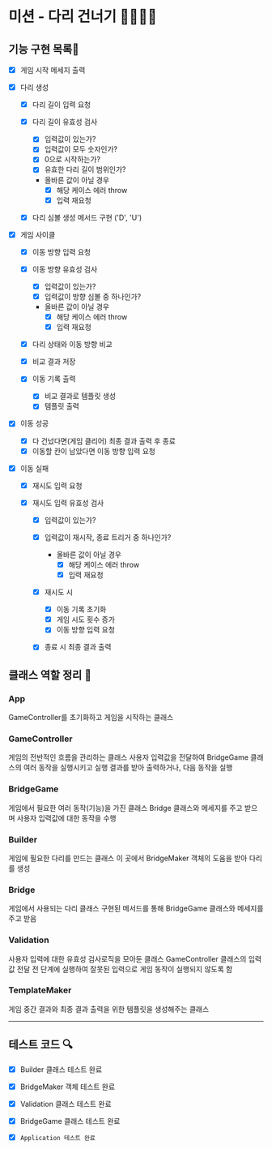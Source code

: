 # 미션 - 다리 건너기 🙆‍♂️🙅‍♂️

## 기능 구현 목록🎯

- [x] 게임 시작 메세지 출력

- [x] 다리 생성

  - [x] 다리 길이 입력 요청

  - [x] 다리 길이 유효성 검사

    - [x] 입력값이 있는가?
    - [x] 입력값이 모두 숫자인가?
    - [x] 0으로 시작하는가?
    - [x] 유효한 다리 길이 범위인가?

    - 올바른 값이 아닐 경우
      - [x] 해당 케이스 에러 throw
      - [x] 입력 재요청

  - [x] 다리 심볼 생성 메서드 구현 ('D', 'U')

- [x] 게임 사이클

  - [x] 이동 방향 입력 요청

  - [x] 이동 방향 유효성 검사

    - [x] 입력값이 있는가?
    - [x] 입력값이 방향 심볼 중 하나인가?

    - 올바른 값이 아닐 경우
      - [x] 해당 케이스 에러 throw
      - [x] 입력 재요청

  - [x] 다리 상태와 이동 방향 비교

  - [x] 비교 결과 저장

  - [x] 이동 기록 출력
    - [x] 비교 결과로 템플릿 생성
    - [x] 템플릿 출력

- [x] 이동 성공

  - [x] 다 건넜다면(게임 클리어) 최종 결과 출력 후 종료
  - [x] 이동할 칸이 남았다면 이동 방향 입력 요청

- [x] 이동 실패

  - [x] 재시도 입력 요청

  - [x] 재시도 입력 유효성 검사

    - [x] 입력값이 있는가?
    - [x] 입력값이 재시작, 종료 트리거 중 하나인가?

      - 올바른 값이 아닐 경우
        - [x] 해당 케이스 에러 throw
        - [x] 입력 재요청

    - [x] 재시도 시

      - [x] 이동 기록 초기화
      - [x] 게임 시도 횟수 증가
      - [x] 이동 방향 입력 요청

    - [x] 종료 시 최종 결과 출력

## 클래스 역할 정리 📃

### App

GameController를 초기화하고 게임을 시작하는 클래스

### GameController

게임의 전반적인 흐름을 관리하는 클래스
사용자 입력값을 전달하여 BridgeGame 클래스의 여러 동작을 실행시키고
실행 결과를 받아 출력하거나, 다음 동작을 실행

### BridgeGame

게임에서 필요한 여러 동작(기능)을 가진 클래스
Bridge 클래스와 메세지를 주고 받으며 사용자 입력값에 대한 동작을 수행

### Builder

게임에 필요한 다리를 만드는 클래스
이 곳에서 BridgeMaker 객체의 도움을 받아 다리를 생성

### Bridge

게임에서 사용되는 다리 클래스
구현된 메서드를 통해 BridgeGame 클래스와 메세지를 주고 받음

### Validation

사용자 입력에 대한 유효성 검사로직을 모아둔 클래스
GameController 클래스의 입력값 전달 전 단계에 실행하여
잘못된 입력으로 게임 동작이 실행되지 않도록 함

### TemplateMaker

게임 중간 결과와 최종 결과 출력을 위한 템플릿을 생성해주는 클래스

---

## 테스트 코드 🔍

- [x] Builder 클래스 테스트 완료
- [x] BridgeMaker 객체 테스트 완료
- [x] Validation 클래스 테스트 완료
- [x] BridgeGame 클래스 테스트 완료

- [x] `Application 테스트 완료`
